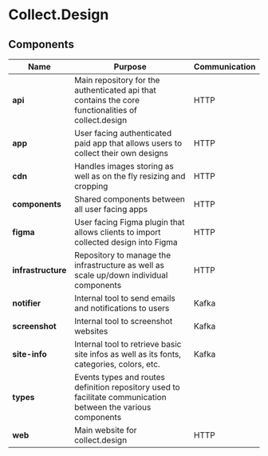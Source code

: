# Collect.Design

## Components

| Name               | Purpose                                                                                                       | Communication |
| ------------------ | ------------------------------------------------------------------------------------------------------------- | ------------- |
| **api**            | Main repository for the authenticated api that contains the core functionalities of collect.design            | HTTP          |
| **app**            | User facing authenticated paid app that allows users to collect their own designs                             | HTTP          |
| **cdn**            | Handles images storing as well as on the fly resizing and cropping                                            | HTTP          |
| **components**     | Shared components between all user facing apps                                                                | HTTP          |
| **figma**          | User facing Figma plugin that allows clients to import collected design into Figma                            | HTTP          |
| **infrastructure** | Repository to manage the infrastructure as well as scale up/down individual components                        | HTTP          |
| **notifier**       | Internal tool to send emails and notifications to users                                                       | Kafka         |
| **screenshot**     | Internal tool to screenshot websites                                                                          | Kafka         |
| **site-info**      | Internal tool to retrieve basic site infos as well as its fonts, categories, colors, etc.                     | Kafka         |
| **types**          | Events types and routes definition repository used to facilitate communication between the various components |               |
| **web**            | Main website for collect.design                                                                               | HTTP          |
